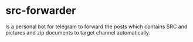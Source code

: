# src-forwarder
Is a personal bot for telegram to forward the posts which contains SRC and pictures and zip documents to target channel automatically.
